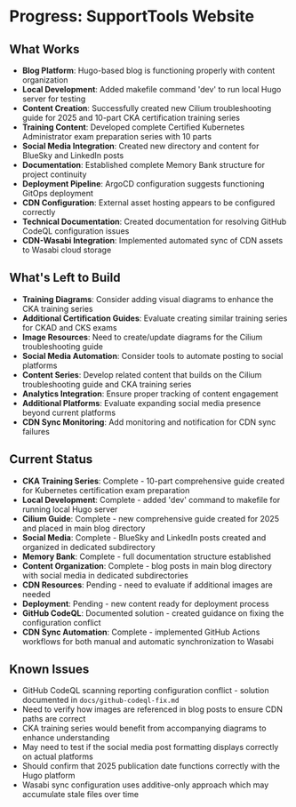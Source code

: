 # Progress: SupportTools Website

## What Works
- **Blog Platform**: Hugo-based blog is functioning properly with content organization
- **Local Development**: Added makefile command 'dev' to run local Hugo server for testing
- **Content Creation**: Successfully created new Cilium troubleshooting guide for 2025 and 10-part CKA certification training series
- **Training Content**: Developed complete Certified Kubernetes Administrator exam preparation series with 10 parts
- **Social Media Integration**: Created new directory and content for BlueSky and LinkedIn posts
- **Documentation**: Established complete Memory Bank structure for project continuity
- **Deployment Pipeline**: ArgoCD configuration suggests functioning GitOps deployment
- **CDN Configuration**: External asset hosting appears to be configured correctly
- **Technical Documentation**: Created documentation for resolving GitHub CodeQL configuration issues
- **CDN-Wasabi Integration**: Implemented automated sync of CDN assets to Wasabi cloud storage

## What's Left to Build
- **Training Diagrams**: Consider adding visual diagrams to enhance the CKA training series
- **Additional Certification Guides**: Evaluate creating similar training series for CKAD and CKS exams
- **Image Resources**: Need to create/update diagrams for the Cilium troubleshooting guide
- **Social Media Automation**: Consider tools to automate posting to social platforms
- **Content Series**: Develop related content that builds on the Cilium troubleshooting guide and CKA training series
- **Analytics Integration**: Ensure proper tracking of content engagement
- **Additional Platforms**: Evaluate expanding social media presence beyond current platforms
- **CDN Sync Monitoring**: Add monitoring and notification for CDN sync failures

## Current Status
- **CKA Training Series**: Complete - 10-part comprehensive guide created for Kubernetes certification exam preparation
- **Local Development**: Complete - added 'dev' command to makefile for running local Hugo server
- **Cilium Guide**: Complete - new comprehensive guide created for 2025 and placed in main blog directory
- **Social Media**: Complete - BlueSky and LinkedIn posts created and organized in dedicated subdirectory
- **Memory Bank**: Complete - full documentation structure established
- **Content Organization**: Complete - blog posts in main blog directory with social media in dedicated subdirectories
- **CDN Resources**: Pending - need to evaluate if additional images are needed
- **Deployment**: Pending - new content ready for deployment process
- **GitHub CodeQL**: Documented solution - created guidance on fixing the configuration conflict
- **CDN Sync Automation**: Complete - implemented GitHub Actions workflows for both manual and automatic synchronization to Wasabi

## Known Issues
- GitHub CodeQL scanning reporting configuration conflict - solution documented in `docs/github-codeql-fix.md`
- Need to verify how images are referenced in blog posts to ensure CDN paths are correct
- CKA training series would benefit from accompanying diagrams to enhance understanding
- May need to test if the social media post formatting displays correctly on actual platforms
- Should confirm that 2025 publication date functions correctly with the Hugo platform
- Wasabi sync configuration uses additive-only approach which may accumulate stale files over time
